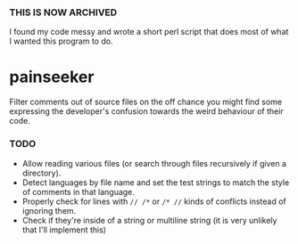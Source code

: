 ### THIS IS NOW ARCHIVED
I found my code messy and wrote a short perl script that does most of what I wanted this program to do.

# painseeker
Filter comments out of source files on the off chance you might find some expressing the developer's confusion towards the weird behaviour of their code.


### TODO
- Allow reading various files (or search through files recursively if given a directory).
- Detect languages by file name and set the test strings to match the style of comments in that language.
- Properly check for lines with `// /*` or `/* //` kinds of conflicts instead of ignoring them.
- Check if they're inside of a string or multiline string (it is very unlikely that I'll implement this)
